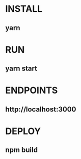 # INSTALL 
## yarn 

# RUN 
## yarn start  

# ENDPOINTS 
## http://localhost:3000

# DEPLOY 
## npm build

